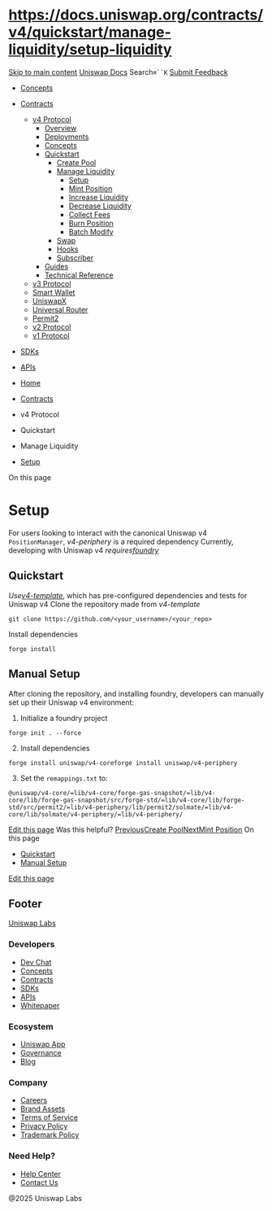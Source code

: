 # https://docs.uniswap.org/contracts/v4/quickstart/manage-liquidity/setup-liquidity

[Skip to main content](https://docs.uniswap.org/contracts/v4/quickstart/manage-liquidity/setup-liquidity#__docusaurus_skipToContent_fallback)
[Uniswap Docs](https://docs.uniswap.org/)
Search`⌘``K`
[Submit Feedback](https://docs.google.com/forms/d/e/1FAIpQLSdjSkZam8KiatL9XACRVxCHjDJjaPGbls77PCXDKFn4JwykXg/viewform)
  * [Concepts](https://docs.uniswap.org/concepts/overview)
  * [Contracts](https://docs.uniswap.org/contracts/v4/overview)
    * [v4 Protocol](https://docs.uniswap.org/contracts/v4/quickstart/manage-liquidity/setup-liquidity)
      * [Overview](https://docs.uniswap.org/contracts/v4/overview)
      * [Deployments](https://docs.uniswap.org/contracts/v4/deployments)
      * [Concepts](https://docs.uniswap.org/contracts/v4/quickstart/manage-liquidity/setup-liquidity)
      * [Quickstart](https://docs.uniswap.org/contracts/v4/quickstart/manage-liquidity/setup-liquidity)
        * [Create Pool](https://docs.uniswap.org/contracts/v4/quickstart/create-pool)
        * [Manage Liquidity](https://docs.uniswap.org/contracts/v4/quickstart/manage-liquidity/setup-liquidity)
          * [Setup](https://docs.uniswap.org/contracts/v4/quickstart/manage-liquidity/setup-liquidity)
          * [Mint Position](https://docs.uniswap.org/contracts/v4/quickstart/manage-liquidity/mint-position)
          * [Increase Liquidity](https://docs.uniswap.org/contracts/v4/quickstart/manage-liquidity/increase-liquidity)
          * [Decrease Liquidity](https://docs.uniswap.org/contracts/v4/quickstart/manage-liquidity/decrease-liquidity)
          * [Collect Fees](https://docs.uniswap.org/contracts/v4/quickstart/manage-liquidity/collect)
          * [Burn Position](https://docs.uniswap.org/contracts/v4/quickstart/manage-liquidity/burn-liquidity)
          * [Batch Modify](https://docs.uniswap.org/contracts/v4/quickstart/manage-liquidity/batch-liquidity)
        * [Swap](https://docs.uniswap.org/contracts/v4/quickstart/swap)
        * [Hooks](https://docs.uniswap.org/contracts/v4/quickstart/manage-liquidity/setup-liquidity)
        * [Subscriber](https://docs.uniswap.org/contracts/v4/quickstart/subscriber)
      * [Guides](https://docs.uniswap.org/contracts/v4/quickstart/manage-liquidity/setup-liquidity)
      * [Technical Reference](https://docs.uniswap.org/contracts/v4/quickstart/manage-liquidity/setup-liquidity)
    * [v3 Protocol](https://docs.uniswap.org/contracts/v4/quickstart/manage-liquidity/setup-liquidity)
    * [Smart Wallet](https://docs.uniswap.org/contracts/v4/quickstart/manage-liquidity/setup-liquidity)
    * [UniswapX](https://docs.uniswap.org/contracts/v4/quickstart/manage-liquidity/setup-liquidity)
    * [Universal Router](https://docs.uniswap.org/contracts/v4/quickstart/manage-liquidity/setup-liquidity)
    * [Permit2](https://docs.uniswap.org/contracts/v4/quickstart/manage-liquidity/setup-liquidity)
    * [v2 Protocol](https://docs.uniswap.org/contracts/v4/quickstart/manage-liquidity/setup-liquidity)
    * [v1 Protocol](https://docs.uniswap.org/contracts/v4/quickstart/manage-liquidity/setup-liquidity)
  * [SDKs](https://docs.uniswap.org/sdk/v4/overview)
  * [APIs](https://docs.uniswap.org/api/subgraph/overview)


  * [Home](https://docs.uniswap.org/)
  * [Contracts](https://docs.uniswap.org/contracts/v4/overview)
  * v4 Protocol
  * Quickstart
  * Manage Liquidity
  * [Setup](https://docs.uniswap.org/contracts/v4/quickstart/manage-liquidity/setup-liquidity)


On this page
# Setup
For users looking to interact with the canonical Uniswap v4 `PositionManager`, _v4-periphery_ is a required dependency
Currently, developing with Uniswap v4 _requires[foundry](https://book.getfoundry.sh)_
## Quickstart[​](https://docs.uniswap.org/contracts/v4/quickstart/manage-liquidity/setup-liquidity#quickstart "Direct link to Quickstart")
_Use[v4-template](https://github.com/new?template_name=v4-template&template_owner=uniswapfoundation)_, which has pre-configured dependencies and tests for Uniswap v4
Clone the repository made from _v4-template_
```
git clone https://github.com/<your_username>/<your_repo>
```

Install dependencies
```
forge install
```

## Manual Setup[​](https://docs.uniswap.org/contracts/v4/quickstart/manage-liquidity/setup-liquidity#manual-setup "Direct link to Manual Setup")
After cloning the repository, and installing foundry, developers can manually set up their Uniswap v4 environment:
  1. Initialize a foundry project
```
forge init . --force
```

  2. Install dependencies
```
forge install uniswap/v4-coreforge install uniswap/v4-periphery
```

  3. Set the `remappings.txt` to:
```
@uniswap/v4-core/=lib/v4-core/forge-gas-snapshot/=lib/v4-core/lib/forge-gas-snapshot/src/forge-std/=lib/v4-core/lib/forge-std/src/permit2/=lib/v4-periphery/lib/permit2/solmate/=lib/v4-core/lib/solmate/v4-periphery/=lib/v4-periphery/
```



[Edit this page](https://github.com/uniswap/uniswap-docs/tree/main/docs/contracts/v4/quickstart/02-manage-liquidity/00-setup-liquidity.mdx)
Was this helpful?
[PreviousCreate Pool](https://docs.uniswap.org/contracts/v4/quickstart/create-pool)[NextMint Position](https://docs.uniswap.org/contracts/v4/quickstart/manage-liquidity/mint-position)
On this page
  * [Quickstart](https://docs.uniswap.org/contracts/v4/quickstart/manage-liquidity/setup-liquidity#quickstart)
  * [Manual Setup](https://docs.uniswap.org/contracts/v4/quickstart/manage-liquidity/setup-liquidity#manual-setup)


[Edit this page](https://github.com/uniswap/uniswap-docs/tree/main/docs/contracts/v4/quickstart/02-manage-liquidity/00-setup-liquidity.mdx)
## Footer
[Uniswap Labs](https://docs.uniswap.org/)
### Developers
  * [Dev Chat](https://discord.com/invite/uniswap)
  * [Concepts](https://docs.uniswap.org/concepts/overview)
  * [Contracts](https://docs.uniswap.org/contracts/v4/overview)
  * [SDKs](https://docs.uniswap.org/sdk/v4/overview)
  * [APIs](https://docs.uniswap.org/api/subgraph/overview)
  * [Whitepaper](https://app.uniswap.org/whitepaper-v4.pdf)


### Ecosystem
  * [Uniswap App](https://app.uniswap.org/)
  * [Governance](https://www.uniswapfoundation.org/governance)
  * [Blog](https://blog.uniswap.org/)


### Company
  * [Careers](https://boards.greenhouse.io/uniswaplabs)
  * [Brand Assets](https://github.com/Uniswap/brand-assets/raw/main/Uniswap%20Brand%20Assets.zip)
  * [Terms of Service](https://support.uniswap.org/hc/en-us/articles/30935100859661-Uniswap-Labs-Terms-of-Service)
  * [Privacy Policy](https://support.uniswap.org/hc/en-us/articles/30934457771405-Uniswap-Labs-Privacy-Policy)
  * [Trademark Policy](https://support.uniswap.org/hc/en-us/articles/30934762216973-Uniswap-Labs-Trademark-Guidelines)


### Need Help?
  * [Help Center](https://support.uniswap.org/)
  * [Contact Us](https://support.uniswap.org/hc/en-us/requests/new)


@2025 Uniswap Labs
[](https://github.com/uniswap/uniswap-docs)[](https://twitter.com/Uniswap)[](https://discord.com/invite/uniswap)

